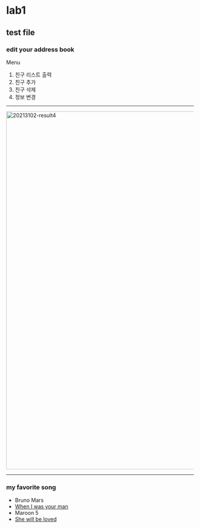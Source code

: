 # lab1
## test file
### edit your address book   
Menu
1. 친구 리스트 출력
2. 친구 추가
3. 친구 삭제
4. 정보 변경
* * *
<img width="960" alt="20213102-result4" src="https://user-images.githubusercontent.com/93446072/139574823-d4bed97d-5b09-49e0-8948-579e7587aeed.png">

* * * 
### my favorite song
+ Bruno Mars
 + [When I was your man](https://youtu.be/ekzHIouo8Q4)
+ Maroon 5
 + [She will be loved](https://youtu.be/nIjVuRTm-dc)    
